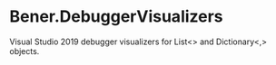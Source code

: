 # Bener.DebuggerVisualizers
Visual Studio 2019 debugger visualizers for List<> and Dictionary<,> objects.
